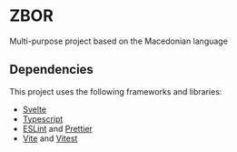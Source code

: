 # ZBOR

Multi-purpose project based on the Macedonian language

## Dependencies

This project uses the following frameworks and libraries:

 - [Svelte](https://svelte.dev/)
 - [Typescript](https://typescript.com)
 - [ESLint](https://eslint.org/) and [Prettier](https://prettier.io/)
 - [Vite](https://vitejs.dev/) and [Vitest](https://vitest.dev/)
